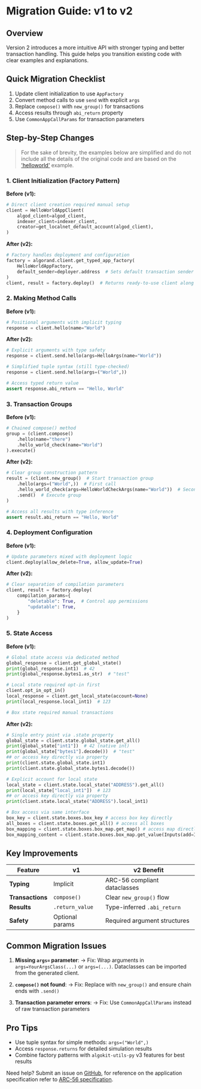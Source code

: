 # Migration Guide: v1 to v2

## Overview

Version 2 introduces a more intuitive API with stronger typing and better transaction handling. This guide helps you transition existing code with clear examples and explanations.

## Quick Migration Checklist

1. Update client initialization to use `AppFactory`
2. Convert method calls to use `send` with explicit `args`
3. Replace `compose()` with `new_group()` for transactions
4. Access results through `abi_return` property
5. Use `CommonAppCallParams` for transaction parameters

## Step-by-Step Changes

> For the sake of brevity, the examples below are simplified and do not include all the details of the original code and are based on the ['helloworld'](../examples/helloworld/application.json) example.

### 1. Client Initialization (Factory Pattern)

**Before (v1):**

```python
# Direct client creation required manual setup
client = HelloWorldAppClient(
    algod_client=algod_client,
    indexer_client=indexer_client,
    creator=get_localnet_default_account(algod_client),
)
```

**After (v2):**

```python
# Factory handles deployment and configuration
factory = algorand.client.get_typed_app_factory(
    HelloWorldAppFactory,
    default_sender=deployer.address  # Sets default transaction sender
)
client, result = factory.deploy()  # Returns ready-to-use client along with the deployment result
```

### 2. Making Method Calls

**Before (v1):**

```python
# Positional arguments with implicit typing
response = client.hello(name="World")
```

**After (v2):**

```python
# Explicit arguments with type safety
response = client.send.hello(args=HelloArgs(name="World"))

# Simplified tuple syntax (still type-checked)
response = client.send.hello(args=("World",))

# Access typed return value
assert response.abi_return == "Hello, World"
```

### 3. Transaction Groups

**Before (v1):**

```python
# Chained compose() method
group = (client.compose()
    .hello(name="there")
    .hello_world_check(name="World")
).execute()
```

**After (v2):**

```python
# Clear group construction pattern
result = (client.new_group()  # Start transaction group
    .hello(args=("World",))  # First call
    .hello_world_check(args=HelloWorldCheckArgs(name="World"))  # Second call
    .send()  # Execute group
)

# Access all results with type inference
assert result.abi_return == "Hello, World"
```

### 4. Deployment Configuration

**Before (v1):**

```python
# Update parameters mixed with deployment logic
client.deploy(allow_delete=True, allow_update=True)
```

**After (v2):**

```python
# Clear separation of compilation parameters
client, result = factory.deploy(
    compilation_params={
        "deletable": True,  # Control app permissions
        "updatable": True,
    }
)
```

### 5. State Access

**Before (v1):**

```python
# Global state access via dedicated method
global_response = client.get_global_state()
print(global_response.int1)  # 42
print(global_response.bytes1.as_str)  # "test"

# Local state required opt-in first
client.opt_in_opt_in()
local_response = client.get_local_state(account=None)
print(local_response.local_int1)  # 123

# Box state required manual transactions
```

**After (v2):**

```python
# Single entry point via .state property
global_state = client.state.global_state.get_all()
print(global_state["int1"])  # 42 (native int)
print(global_state["bytes1"].decode())  # "test"
## or access key directly via property
print(client.state.global_state.int1)
print(client.state.global_state.bytes1.decode())

# Explicit account for local state
local_state = client.state.local_state("ADDRESS").get_all()
print(local_state["local_int1"])  # 123
## or access key directly via property
print(client.state.local_state("ADDRESS").local_int1)

# Box access via same interface
box_key = client.state.boxes.box_key # access box key directly
all_boxes = client.state.boxes.get_all() # access all boxes
box_mapping = client.state.boxes.box_map.get_map() # access map directly
box_mapping_content = client.state.boxes.box_map.get_value(Inputs(add=InputsAdd(a=1, b=2), subtract=InputsSubtract(a=4, b=3))) # access map content directly by typed key
```

## Key Improvements

| Feature          | v1              | v2 Benefit                   |
| ---------------- | --------------- | ---------------------------- |
| **Typing**       | Implicit        | ARC-56 compliant dataclasses |
| **Transactions** | `compose()`     | Clear `new_group()` flow     |
| **Results**      | `.return_value` | Type-inferred `.abi_return`  |
| **Safety**       | Optional params | Required argument structures |

## Common Migration Issues

1. **Missing `args=` parameter**:
   → Fix: Wrap arguments in `args=YourArgsClass(...)` or `args=(...)`. Dataclasses can be imported from the generated client.

2. **`compose()` not found**:
   → Fix: Replace with `new_group()` and ensure chain ends with `.send()`

3. **Transaction parameter errors**:
   → Fix: Use `CommonAppCallParams` instead of raw transaction parameters

## Pro Tips

-   Use tuple syntax for simple methods: `args=("World",)`
-   Access `response.returns` for detailed simulation results
-   Combine factory patterns with `algokit-utils-py` v3 features for best results

Need help? Submit an issue on [GitHub](https://github.com/algorandfoundation/algokit-client-generator-py/issues), for reference on the application specification refer to [ARC-56 specification](https://arc.algorand.foundation/ARCs/arc-0056).
